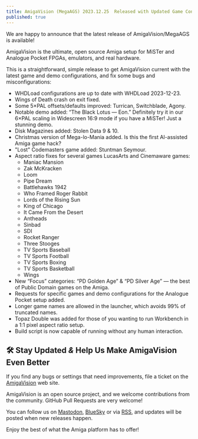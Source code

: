```yaml
---
title: AmigaVision (MegaAGS) 2023.12.25	 Released with Updated Game Configurations
published: true
---
```


We are happy to announce that the latest release of AmigaVision/MegaAGS is available!

AmigaVision is the ultimate, open source Amiga setup for MiSTer and
Analogue Pocket FPGAs, emulators, and real hardware.

This is a straightforward, simple release to get AmigaVision current with the latest game and demo configurations, and fix some bugs and misconfigurations:

* WHDLoad configurations are up to date with WHDLoad 2023-12-23.
* Wings of Death crash on exit fixed.
* Some 5×PAL offsets/defaults improved: Turrican, Switchblade, Agony.
* Notable demo added: “The Black Lotus — Eon.” Definitely try it in our 6×PAL scaling in Widescreen 16:9 mode if you have a MiSTer! Just a stunning demo.
* Disk Magazines added: Stolen Data 9 & 10.
* Christmas version of Mega-lo-Mania added. Is this the first AI-assisted Amiga game hack?
* "Lost" Codemasters game added: Stuntman Seymour.
* Aspect ratio fixes for several games LucasArts and Cinemaware games: 
  * Maniac Mansion
  * Zak McKracken
  * Loom
  * Pipe Dream
  * Battlehawks 1942
  * Who Framed Roger Rabbit
  * Lords of the Rising Sun
  * King of Chicago
  * It Came From the Desert
  * Antheads
  * Sinbad
  * SDI
  * Rocket Ranger
  * Three Stooges
  * TV Sports Baseball
  * TV Sports Football
  * TV Sports Boxing
  * TV Sports Basketball
  * Wings
* New “Focus” categories: “PD Golden Age” & “PD Silver Age” — the best of Public Domain games on the Amiga.
* Requests for specific games and demo configurations for the Analogue Pocket setup added.
* Longer game names are allowed in the launcher, which avoids 99% of truncated names.
* Topaz Double was added for those of you wanting to run Workbench in a 1:1 pixel aspect ratio setup.
* Build script is now capable of running without any human interaction.

## 🛠️ Stay Updated *&* Help Us Make AmigaVision Even Better

If you find any bugs or settings that need improvements, file a ticket on the [AmigaVision] web site.

AmigaVision is an open source project, and we welcome contributions from the community. GitHub Pull Requests are very welcome!

You can follow us on [Mastodon], [BlueSky] or via [RSS], and updates will be posted when new releases happen.

Enjoy the best of what the Amiga platform has to offer!

[2023.06.06 release]:https://amiga.vision/2023.06.06
[AmigaVision]:https://amiga.vision
[Mastodon]:https://mastodon.social/@amiga_vision
[BlueSky]:https://bsky.app/profile/amigavision.bsky.social
[RSS]:https://amiga.vision/feed.xml